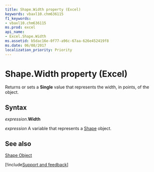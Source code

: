 ```yaml
---
title: Shape.Width property (Excel)
keywords: vbaxl10.chm636115
f1_keywords:
- vbaxl10.chm636115
ms.prod: excel
api_name:
- Excel.Shape.Width
ms.assetid: b5dac16e-0f77-a96c-67aa-626e452419f8
ms.date: 06/08/2017
localization_priority: Priority
---
```



# Shape.Width property (Excel)

Returns or sets a  **Single** value that represents the width, in points, of the object.


## Syntax

_expression_.**Width**

_expression_ A variable that represents a [Shape](./Excel.Shape.md) object.


## See also


[Shape Object](Excel.Shape.md)

[!include[Support and feedback](~/includes/feedback-boilerplate.md)]